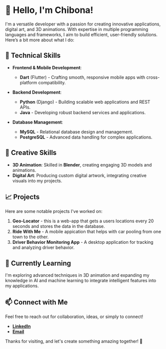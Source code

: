 # 👋 Hello, I'm Chibona!

I'm a versatile developer with a passion for creating innovative applications, digital art, and 3D animations. With expertise in multiple programming languages and frameworks, I aim to build efficient, user-friendly solutions. Here’s a bit more about what I do:

## 🔧 Technical Skills

- **Frontend & Mobile Development**: 
  - **Dart** (Flutter) - Crafting smooth, responsive mobile apps with cross-platform compatibility.

- **Backend Development**:
  - **Python** (Django) - Building scalable web applications and REST APIs.
  - **Java** - Developing robust backend services and applications.

- **Database Management**:
  - **MySQL** - Relational database design and management.
  - **PostgreSQL** - Advanced data handling for complex applications.

## 🎨 Creative Skills

- **3D Animation**: Skilled in **Blender**, creating engaging 3D models and animations.
- **Digital Art**: Producing custom digital artwork, integrating creative visuals into my projects.

## 📈 Projects

Here are some notable projects I've worked on:

1. **Geo-Locator** - this is a web-app that gets a users locations every 20 seconds and stores the data in the database.
2. **Ride With Me** - A mobile appication that helps with car pooling from one town to the other.
3. **Driver Behavior Monitoring App** - A desktop application for tracking and analyzing driver behavior.

## 🌱 Currently Learning

I'm exploring advanced techniques in 3D animation and expanding my knowledge in AI and machine learning to integrate intelligent features into my applications.

## 📫 Connect with Me

Feel free to reach out for collaboration, ideas, or simply to connect!

- **[LinkedIn](https://www.linkedin.com/in/kingsley_chibona)**
- **[Email](mailto:chibona03@gmail.com)**

Thanks for visiting, and let's create something amazing together! 🚀
